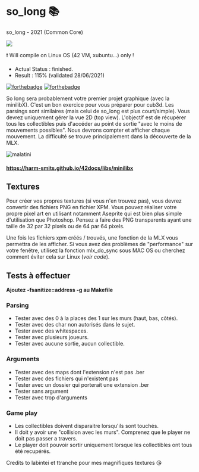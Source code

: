 # so_long 📚

so_long - 2021 (Common Core)

![](solong.gif)

❗️ Will compile on Linux OS (42 VM, xubuntu...) only !

- Actual Status : finished.
- Result        : 115% (validated 28/06/2021)

[![forthebadge](https://forthebadge.com/images/badges/made-with-c.svg)](https://forthebadge.com)
[![forthebadge](https://forthebadge.com/images/badges/built-with-love.svg)](https://forthebadge.com)

So long sera probablement votre premier projet graphique (avec la minilibX). C'est un bon exercice pour vous préparer pour cub3d. Les parsings sont similaires (mais celui de so_long est plus court/simple). Vous devrez uniquement gérer la vue 2D (top view). L'objectif est de récupérer tous les collectibles puis d'accéder au point de sortie "avec le moins de mouvements possibles". Nous devrons compter et afficher chaque mouvement. La difficulté se trouve principalement dans la découverte de la MLX.

![malatini](/screen.png)

#### https://harm-smits.github.io/42docs/libs/minilibx

## Textures
Pour créer vos propres textures (si vous n'en trouvez pas), vous devrez convertir des fichiers PNG en fichier XPM. Vous pouvez réaliser votre propre pixel art en utilisant notamment Aseprite qui est bien plus simple d'utilisation que Photoshop. Pensez a faire des PNG transparents ayant une taille de 32 par 32 pixels ou de 64 par 64 pixels. 

Une fois les fichiers xpm créés / trouvés, une fonction de la MLX vous permettra de les afficher. Si vous avez des problèmes de "performance" sur votre fenêtre, utilisez la fonction mlx_do_sync sous MAC OS ou cherchez comment éviter cela sur Linux (*voir code*).

## Tests à effectuer
 **Ajoutez -fsanitize=address -g au Makefile**
### Parsing
* Tester avec des 0 à la places des 1 sur les murs (haut, bas, côtés).
* Tester avec des char non autorisés dans le sujet.
* Tester avec des whitespaces.
* Tester avec plusieurs joueurs.
* Tester avec aucune sortie, aucun collectible.

### Arguments 
* Tester avec des maps dont l'extension n'est pas .ber
* Tester avec des fichiers qui n'existent pas
* Tester avec un dossier qui porterait une extension .ber
* Tester sans argument 
* Tester avec trop d'arguments

### Game play
* Les collectibles doivent disparaitre lorsqu'ils sont touchés.
* Il doit y avoir une "collision avec les murs". Comprenez que le player ne doit pas passer a travers. 
* Le player doit pouvoir sortir uniquement lorsque les collectibles ont tous été recupérés.

Credits to labintei et ttranche pour mes magnifiques textures 😘
